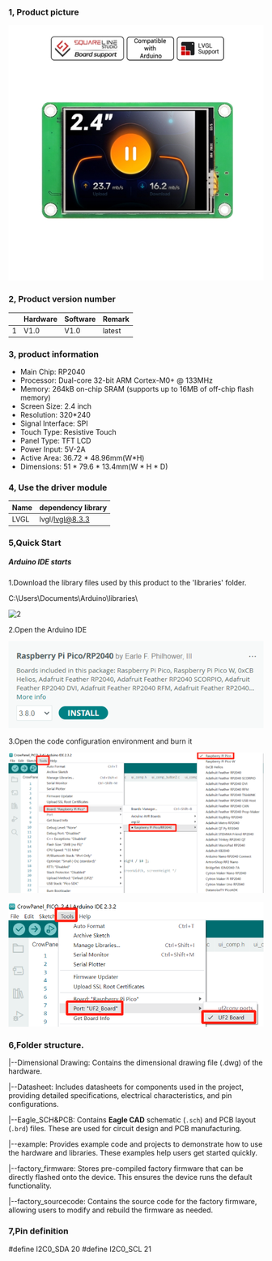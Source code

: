### 1, Product picture

![2.4_pico_hmi_display_without_case](./2.4_pico_hmi_display_without_case.jpg)

### 2, Product version number

|      | Hardware | Software | Remark |
| ---- | -------- | -------- | ------ |
| 1    | V1.0     | V1.0     | latest |

### 3, product information

- Main Chip: RP2040
- Processor: Dual-core 32-bit ARM Cortex-M0+ @ 133MHz
- Memory: 264kB on-chip SRAM (supports up to 16MB of off-chip flash memory)
- Screen Size: 2.4 inch
- Resolution: 320*240
- Signal Interface: SPI
- Touch Type: Resistive Touch
- Panel Type: TFT LCD
- Power Input: 5V-2A
- Active Area: 36.72 * 48.96mm(W*H)
- Dimensions: 51 * 79.6 * 13.4mm(W * H * D)

### 4, Use the driver module

| Name | dependency library |
| ---- | ------------------ |
| LVGL | lvgl/lvgl@8.3.3    |

### 5,Quick Start

##### Arduino IDE starts

1.Download the library files used by this product to the 'libraries' folder.

C:\Users\Documents\Arduino\libraries\

![2](https://github.com/user-attachments/assets/86c568bb-3921-4a07-ae91-62d7ce752e50)



2.Open the Arduino IDE

![rp2040_install](./rp2040_install.png)



3.Open the code configuration environment and burn it

![select-board](./select-board.png)

![select-port](./select-port.png)

### 6,Folder structure.

|--Dimensional Drawing: Contains the dimensional drawing file (.dwg) of the hardware.

|--Datasheet: Includes datasheets for components used in the project, providing detailed specifications, electrical characteristics, and pin configurations.

|--Eagle_SCH&PCB: Contains **Eagle CAD** schematic (`.sch`) and PCB layout (`.brd`) files. These are used for circuit design and PCB manufacturing.

|--example: Provides example code and projects to demonstrate how to use the hardware and libraries. These examples help users get started quickly.

|--factory_firmware: Stores pre-compiled factory firmware that can be directly flashed onto the device. This ensures the device runs the default functionality.

|--factory_sourcecode: Contains the source code for the factory firmware, allowing users to modify and rebuild the firmware as needed.

### 7,Pin definition

#define I2C0_SDA 20
#define I2C0_SCL 21


